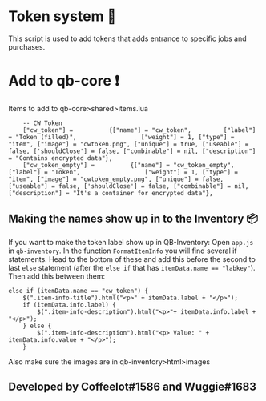 # Token system 🔑
This script is used to add tokens that adds entrance to specific jobs and purchases.

# Add to qb-core ❗
Items to add to qb-core>shared>items.lua 
```
	-- CW Token
	["cw_token"] =          {["name"] = "cw_token",         ["label"] = "Token (filled)",                  ["weight"] = 1, ["type"] = "item", ["image"] = "cwtoken.png", ["unique"] = true, ["useable"] = false, ['shouldClose'] = false, ["combinable"] = nil, ["description"] = "Contains encrypted data"},
	["cw_token_empty"] =          {["name"] = "cw_token_empty",         ["label"] = "Token",                  ["weight"] = 1, ["type"] = "item", ["image"] = "cwtoken_empty.png", ["unique"] = false, ["useable"] = false, ['shouldClose'] = false, ["combinable"] = nil, ["description"] = "It's a container for encrypted data"},

```

## Making the names show up in to the Inventory 📦
If you want to make the token label show up in QB-Inventory:
Open `app.js` in `qb-inventory`. In the function `FormatItemInfo` you will find several if statements. Head to the bottom of these and add this before the second to last `else` statement (after the `else if` that has `itemData.name == "labkey"`). Then add this between them:
```
else if (itemData.name == "cw_token") {
    $(".item-info-title").html("<p>" + itemData.label + "</p>");
    if (itemData.info.label) {
        $(".item-info-description").html("<p>"+ itemData.info.label + "</p>");
    } else {
        $(".item-info-description").html("<p> Value: " + itemData.info.value + "</p>");
    }
``` 

Also make sure the images are in qb-inventory>html>images
## Developed by Coffeelot#1586 and Wuggie#1683